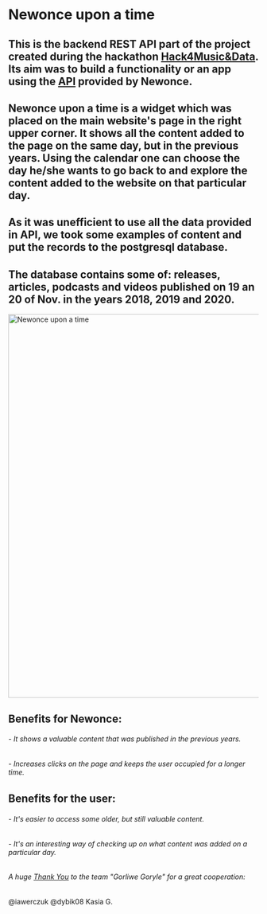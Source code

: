 # Newonce upon a time 
## This is the backend REST API part of the project created during the hackathon [Hack4Music&Data](https://www.elpassion.com/hack4music).  Its aim was to build a functionality or an app using the [API](https://newonce-api.herokuapp.com/api) provided by Newonce.

## Newonce upon a time is a widget which was placed on the main website's page in the right upper corner. It shows all the content added to the page on the same day, but in the previous years. Using the calendar one can choose the day he/she wants to go back to and explore the content added to the website on that particular day.

## As it was unefficient to use all the data provided in API, we took some examples of content and put the records to the postgresql database.
## The database contains some of: releases, articles, podcasts and videos published on 19 an 20 of Nov. in the years 2018, 2019 and 2020.

<img width="771" alt="Newonce upon a time" src="https://user-images.githubusercontent.com/79336389/142887916-f55980ce-e081-467f-a616-ded003f11e80.png">

## Benefits for Newonce:
###### - It shows a valuable content that was published in the previous years.
###### - Increases clicks on the page and keeps the user occupied for a longer time.

## Benefits for the user:
###### - It's easier to access some older, but still valuable content.
###### - It's an interesting way of checking up on what content was added on a particular day.



###### A huge [Thank You](https://tenor.com/view/love-you-love-blow-kiss-hearts-in-love-gif-16591672) to the team "Gorliwe Goryle" for a great cooperation:
@iawerczuk
@dybik08
Kasia G.

